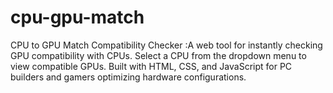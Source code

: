 # cpu-gpu-match
CPU to GPU Match Compatibility Checker  :A web tool for instantly checking GPU compatibility with CPUs. Select a CPU from the dropdown menu to view compatible GPUs. Built with HTML, CSS, and JavaScript for PC builders and gamers optimizing hardware configurations.
